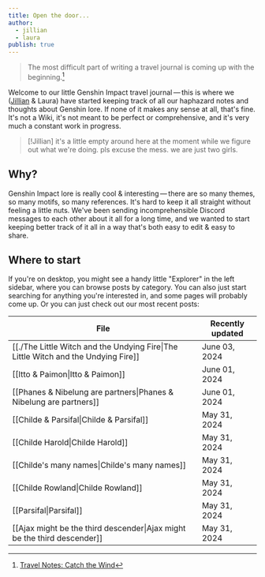```yaml
---
title: Open the door...
author:
  - jillian
  - laura
publish: true
---
```


> The most difficult part of writing a travel journal is coming up with the beginning.[^1]

Welcome to our little Genshin Impact travel journal — this is where we ([Jillian](https://ooolong.netlify.app/) & Laura) have started keeping track of all our haphazard notes and thoughts about Genshin lore. If none of it makes any sense at all, that's fine. It's not a Wiki, it's not meant to be perfect or comprehensive, and it's very much a constant work in progress.

> [!Jillian]
> it's a little empty around here at the moment while we figure out what we're doing. pls excuse the mess. we are just two girls.

## Why?

Genshin Impact lore is really cool & interesting — there are so many themes, so many motifs, so many references. It's hard to keep it all straight without feeling a little nuts. We've been sending incomprehensible Discord messages to each other about it all for a long time, and we wanted to start keeping better track of it all in a way that's both easy to edit & easy to share.

## Where to start

If you're on desktop, you might see a handy little "Explorer" in the left sidebar, where you can browse posts by category. You can also just start searching for anything you're interested in, and some pages will probably come up. Or you can just check out our most recent posts:

| File                                                                                              | Recently updated |
| ------------------------------------------------------------------------------------------------- | ---------------- |
| [[./The Little Witch and the Undying Fire\|The Little Witch and the Undying Fire]] | June 03, 2024    |
| [[Itto & Paimon\|Itto & Paimon]]                                            | June 01, 2024    |
| [[Phanes & Nibelung are partners\|Phanes & Nibelung are partners]]            | June 01, 2024    |
| [[Childe & Parsifal\|Childe & Parsifal]]                             | May 31, 2024     |
| [[Childe Harold\|Childe Harold]]                                     | May 31, 2024     |
| [[Childe's many names\|Childe's many names]]                         | May 31, 2024     |
| [[Childe Rowland\|Childe Rowland]]                                   | May 31, 2024     |
| [[Parsifal\|Parsifal]]                                                      | May 31, 2024     |
| [[Ajax might be the third descender\|Ajax might be the third descender]]      | May 31, 2024     |


[^1]: [Travel Notes: Catch the Wind](https://genshin-impact.fandom.com/wiki/Travel_Notes:_Catch_the_Wind)
